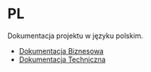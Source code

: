 # PL

Dokumentacja projektu w języku polskim.

- <a href="Dokumentacja-Biznesowa.md">Dokumentacja Biznesowa</a>
- <a href="Dokumentacja-Techniczna.md">Dokumentacja Techniczna</a>